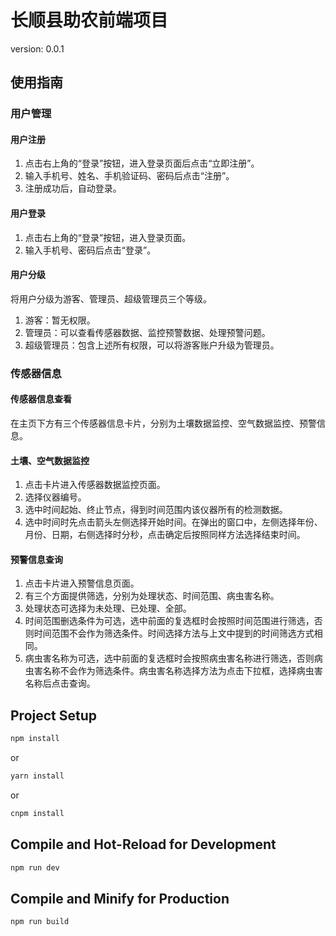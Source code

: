 # 长顺县助农前端项目

version: 0.0.1

## 使用指南

### 用户管理
#### 用户注册
1. 点击右上角的“登录”按钮，进入登录页面后点击“立即注册”。
2. 输入手机号、姓名、手机验证码、密码后点击“注册”。
3. 注册成功后，自动登录。
#### 用户登录
1. 点击右上角的“登录”按钮，进入登录页面。
2. 输入手机号、密码后点击“登录”。
#### 用户分级
将用户分级为游客、管理员、超级管理员三个等级。
1. 游客：暂无权限。
2. 管理员：可以查看传感器数据、监控预警数据、处理预警问题。
3. 超级管理员：包含上述所有权限，可以将游客账户升级为管理员。

### 传感器信息
#### 传感器信息查看
在主页下方有三个传感器信息卡片，分别为土壤数据监控、空气数据监控、预警信息。
#### 土壤、空气数据监控
1. 点击卡片进入传感器数据监控页面。
2. 选择仪器编号。
3. 选中时间起始、终止节点，得到时间范围内该仪器所有的检测数据。
4. 选中时间时先点击箭头左侧选择开始时间。在弹出的窗口中，左侧选择年份、月份、日期，右侧选择时分秒，点击确定后按照同样方法选择结束时间。
#### 预警信息查询
1. 点击卡片进入预警信息页面。
2. 有三个方面提供筛选，分别为处理状态、时间范围、病虫害名称。
3. 处理状态可选择为未处理、已处理、全部。
4. 时间范围删选条件为可选，选中前面的复选框时会按照时间范围进行筛选，否则时间范围不会作为筛选条件。时间选择方法与上文中提到的时间筛选方式相同。
5. 病虫害名称为可选，选中前面的复选框时会按照病虫害名称进行筛选，否则病虫害名称不会作为筛选条件。病虫害名称选择方法为点击下拉框，选择病虫害名称后点击查询。


## Project Setup

```sh
npm install
```
or
```sh
yarn install
```
or
```sh
cnpm install
```

## Compile and Hot-Reload for Development

```sh
npm run dev
```

## Compile and Minify for Production

```sh
npm run build
```
